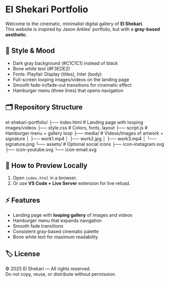 # El Shekari Portfolio

Welcome to the cinematic, minimalist digital gallery of **El Shekari**.  
This website is inspired by Jason Arkles’ portfolio, but with a **gray-based aesthetic**.

## 🎨 Style & Mood
- Dark gray background (#C1C1C1) instead of black  
- Bone white text (#F3EDE2)  
- Fonts: Playfair Display (titles), Inter (body)  
- Full-screen looping images/videos on the landing page  
- Smooth fade-in/fade-out transitions for cinematic effect  
- Hamburger menu (three lines) that opens navigation  

## 🗂 Repository Structure
el-shekari-portfolio/
├── index.html         # Landing page with looping images/videos
├── style.css          # Colors, fonts, layout
├── script.js          # Hamburger menu + gallery loop
├── media/             # Videos/images of artwork + signature
│   ├── work1.mp4
│   ├── work2.jpg
│   ├── work3.mp4
│   └── signature.png
└── assets/            # Optional social icons
├── icon-instagram.svg
├── icon-youtube.svg
└── icon-email.svg

## 🚀 How to Preview Locally
1. Open `index.html` in a browser.  
2. Or use **VS Code + Live Server** extension for live reload.  

## ⚡ Features
- Landing page with **looping gallery** of images and videos  
- Hamburger menu that expands navigation  
- Smooth fade transitions  
- Consistent gray-based cinematic palette  
- Bone white text for maximum readability  

## 🏷 License
© 2025 El Shekari — All rights reserved.  
Do not copy, reuse, or distribute without permission.

